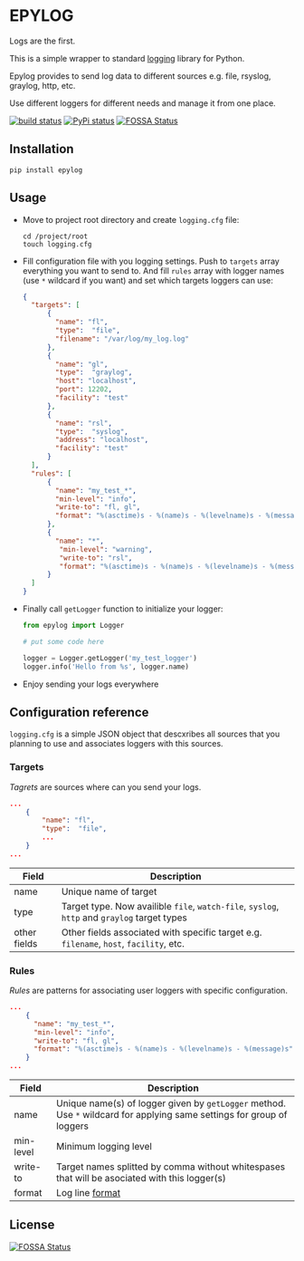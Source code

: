 # EPYLOG
Logs are the first.

This is a simple wrapper to standard [logging](https://docs.python.org/3/library/logging.html) library for Python.

Epylog provides to send log data to different sources e.g. file, rsyslog, graylog, http, etc.

Use different loggers for different needs and manage it from one place.

[![build status](https://travis-ci.org/iPhosgen/epylog.svg?branch=master)](https://travis-ci.org/iPhosgen/epylog) [![PyPi status](https://img.shields.io/pypi/v/epylog)](https://pypi.python.org/pypi/epylog) [![FOSSA Status](https://app.fossa.com/api/projects/git%2Bgithub.com%2FiPhosgen%2Fepylog.svg?type=shield)](https://app.fossa.com/projects/git%2Bgithub.com%2FiPhosgen%2Fepylog?ref=badge_shield)

## Installation

```shell script
pip install epylog
```

## Usage

- Move to project root directory and create `logging.cfg` file:
    ```shell script
    cd /project/root
    touch logging.cfg
    ```
- Fill configuration file with you logging settings. Push to `targets` array everything you want to send to. And fill `rules` array with logger names (use `*` wildcard if you want) and set which targets loggers can use:

    ```json
    {
      "targets": [
          {
            "name": "fl",
            "type":  "file",
            "filename": "/var/log/my_log.log"
          },
          {
            "name": "gl",
            "type":  "graylog",
            "host": "localhost",
            "port": 12202,
            "facility": "test"
          },
          {
            "name": "rsl",
            "type":  "syslog",
            "address": "localhost",
            "facility": "test"
          }
      ],
      "rules": [
          {  
            "name": "my_test_*",
            "min-level": "info",
            "write-to": "fl, gl",
            "format": "%(asctime)s - %(name)s - %(levelname)s - %(message)s"
          },
          {  
            "name": "*",
             "min-level": "warning",
             "write-to": "rsl",
             "format": "%(asctime)s - %(name)s - %(levelname)s - %(message)s"
          }
      ]
    }
    ```
- Finally call `getLogger` function to initialize your logger:
    ```python
    from epylog import Logger

    # put some code here

    logger = Logger.getLogger('my_test_logger')
    logger.info('Hello from %s', logger.name)
    ```
- Enjoy sending your logs everywhere

## Configuration reference

`logging.cfg` is a simple JSON object that descxribes all sources that you planning to use and associates loggers with this sources.

### Targets

*Tagrets* are sources where can you send your logs.

```json
...
    {
        "name": "fl",
        "type":  "file",
        ...
    }
...
```

Field | Description
------------ | -------------
name | Unique name of target
type | Target type. Now availible `file`, `watch-file`, `syslog`, `http` and `graylog` target types
other fields | Other fields associated with specific target e.g. `filename`, `host`, `facility`, etc.

### Rules

*Rules* are patterns for associating user loggers with specific configuration.

```json
...
    {  
      "name": "my_test_*",
      "min-level": "info",
      "write-to": "fl, gl",
      "format": "%(asctime)s - %(name)s - %(levelname)s - %(message)s"
    }
...
```

Field | Description
------------ | -------------
name | Unique name(s) of logger given by `getLogger` method. Use `*` wildcard for applying same settings for group of loggers
min-level | Minimum logging level
write-to | Target names splitted by comma without whitespases that will be asociated with this logger(s)
format | Log line [format](https://docs.python.org/3/library/logging.html#formatter-objects)

## License

[![FOSSA Status](https://app.fossa.io/api/projects/git%2Bgithub.com%2FiPhosgen%2Fepylog.svg?type=large)](https://app.fossa.io/projects/git%2Bgithub.com%2FiPhosgen%2Fepylog?ref=badge_large)
